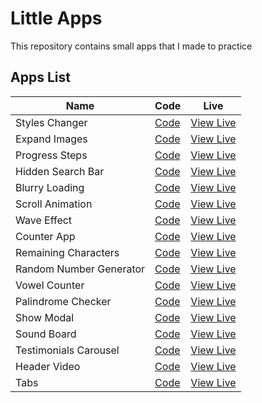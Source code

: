 # Little Apps

This repository contains small apps that I made to practice

## Apps List

| Name                    | Code                                   | Live                                                                                |
| ----------------------- | -------------------------------------- | ----------------------------------------------------------------------------------- |
| Styles Changer          | [Code](./1-Styles-Changer/)            | [View Live](https://noasalgado.github.io/Mini-JS-Apps/1-Styles-Changer/)            |
| Expand Images           | [Code](./2-Expand-Images/)             | [View Live](https://noasalgado.github.io/Mini-JS-Apps/2-Expand-Images/)             |
| Progress Steps          | [Code](./3-Progress-Steps/)            | [View Live](https://noasalgado.github.io/Mini-JS-Apps/3-Progress-Steps/)            |
| Hidden Search Bar       | [Code](./4-Hidden-Search-Bar/)         | [View Live](https://noasalgado.github.io/Mini-JS-Apps/4-Hidden-Search-Bar/)         |
| Blurry Loading          | [Code](./5-Blurry-Loading/)            | [View Live](https://noasalgado.github.io/Mini-JS-Apps//5-Blurry-Loading/)           |
| Scroll Animation        | [Code](./6-Scroll-Animation/)          | [View Live](https://noasalgado.github.io/Mini-JS-Apps//6-Scroll-Animation/)         |
| Wave Effect             | [Code](./7-Wave-Effect/)               | [View Live](https://noasalgado.github.io/Mini-JS-Apps/7-Wave-Effect/)               |
| Counter App             | [Code](./8-Counter-App/)               | [View Live](https://noasalgado.github.io/Mini-JS-Apps/8-Counter-App/)               |
| Remaining Characters    | [Code](./9-Remaining-Charactes-Count/) | [View Live](https://noasalgado.github.io/Mini-JS-Apps/9-Remaining-Charactes-Count/) |
| Random Number Generator | [Code](./10-Random-Number-Generator/)  | [View Live](https://noasalgado.github.io/Mini-JS-Apps/10-Random-Number-Generator/)  |
| Vowel Counter           | [Code](./11-Vowel-Counter/)            | [View Live](https://noasalgado.github.io/Mini-JS-Apps/11-Vowel-Counter/)            |
| Palindrome Checker      | [Code](./Palindrome-Checker/)          | [View Live](https://noasalgado.github.io/Mini-JS-Apps/Palindrome-Checker/)          |
| Show Modal              | [Code](./Show-Modal/)                  | [View Live](https://noasalgado.github.io/Mini-JS-Apps/Show-Modal/)                  |
| Sound Board             | [Code](./Sound-Board/)                 | [View Live](https://noasalgado.github.io/Mini-JS-Apps/Sound-Board/)                 |
| Testimonials Carousel   | [Code](./Testimonials-Carousel/)       | [View Live](https://noasalgado.github.io/Mini-JS-Apps/Testimonials-Carousel/)       |
| Header Video            | [Code](./Header-Video/)                | [View Live](https://noasalgado.github.io/Mini-JS-Apps/Header-Video/)                |
| Tabs                    | [Code](./16-Tabs/)                     | [View Live](https://noasalgado.github.io/Mini-JS-Apps/16-Tabs/)                     |
